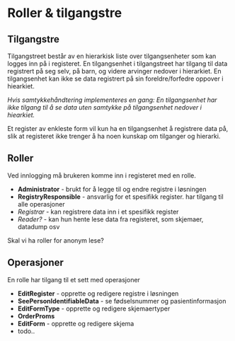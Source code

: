 # Roller & tilgangstre

## Tilgangstre

Tilgangstreet  består av en hierarkisk liste over tilgangsenheter som kan logges inn på i registeret. En tilgangsenhet i tilgangstreet har tilgang til data registrert på seg selv, på barn, og videre arvinger nedover i hierarkiet. En tilgangsenhet kan ikke se data registrert på sin foreldre/forfedre oppover i hiearkiet.

*Hvis samtykkehåndtering implementeres en gang: En tilgangsenhet har ikke tilgang til å se data uten samtykke på tilgangsenhet nedover i hiearkiet.*

Et register av enkleste form vil kun ha en tilgangsenhet å registrere data på, slik at registeret ikke trenger å ha noen kunskap om tilganger og hierarki.

## Roller

Ved innlogging må brukeren komme inn i registeret med en rolle.

* **Administrator** - brukt for å legge til og endre registre i løsningen
* **RegistryResponsible** - ansvarlig for et spesifikk register. har tilgang til alle operasjoner
* *Registrar* - kan registrere data inn i et spesifikk register
* *Reader?* - kan hun hente lese data fra registeret, som skjemaer, datadump osv

Skal vi ha roller for anonym lese?

## Operasjoner

En rolle har tilgang til et sett med operasjoner

* **EditRegister** - opprette og redigere registre i løsningen
* **SeePersonIdentifiableData** - se fødselsnummer og pasientinformasjon
* **EditFormType** - opprette og redigere skjemaertyper
* **OrderProms**
* **EditForm** - opprette og redigere skjema
* todo..

